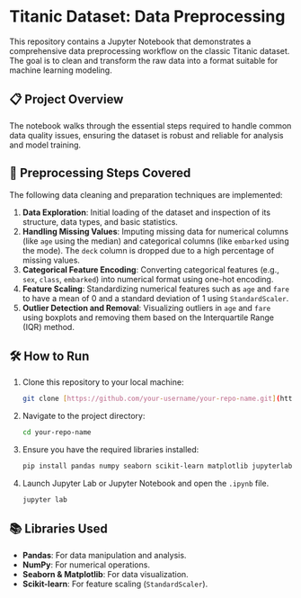 # Titanic Dataset: Data Preprocessing

This repository contains a Jupyter Notebook that demonstrates a comprehensive data preprocessing workflow on the classic Titanic dataset. The goal is to clean and transform the raw data into a format suitable for machine learning modeling.

## 📋 Project Overview

The notebook walks through the essential steps required to handle common data quality issues, ensuring the dataset is robust and reliable for analysis and model training.

## 🚀 Preprocessing Steps Covered

The following data cleaning and preparation techniques are implemented:

1.  **Data Exploration**: Initial loading of the dataset and inspection of its structure, data types, and basic statistics.
2.  **Handling Missing Values**: Imputing missing data for numerical columns (like `age` using the median) and categorical columns (like `embarked` using the mode). The `deck` column is dropped due to a high percentage of missing values.
3.  **Categorical Feature Encoding**: Converting categorical features (e.g., `sex`, `class`, `embarked`) into numerical format using one-hot encoding.
4.  **Feature Scaling**: Standardizing numerical features such as `age` and `fare` to have a mean of 0 and a standard deviation of 1 using `StandardScaler`.
5.  **Outlier Detection and Removal**: Visualizing outliers in `age` and `fare` using boxplots and removing them based on the Interquartile Range (IQR) method.

## 🛠️ How to Run

1.  Clone this repository to your local machine:
    ```bash
    git clone [https://github.com/your-username/your-repo-name.git](https://github.com/your-username/your-repo-name.git)
    ```
2.  Navigate to the project directory:
    ```bash
    cd your-repo-name
    ```
3.  Ensure you have the required libraries installed:
    ```bash
    pip install pandas numpy seaborn scikit-learn matplotlib jupyterlab
    ```
4.  Launch Jupyter Lab or Jupyter Notebook and open the `.ipynb` file.
    ```bash
    jupyter lab
    ```

## 📚 Libraries Used

* **Pandas**: For data manipulation and analysis.
* **NumPy**: For numerical operations.
* **Seaborn & Matplotlib**: For data visualization.
* **Scikit-learn**: For feature scaling (`StandardScaler`).

